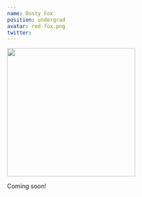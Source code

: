 ```yaml
---
name: Dusty Fox
position: undergrad
avatar: red-fox.png
twitter: 
---
```

<img width="300" src="{{site.baseurl}}/images/people/{{page.avatar}}" data-action="zoom">

Coming soon!